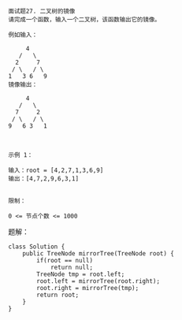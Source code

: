     面试题27. 二叉树的镜像
    请完成一个函数，输入一个二叉树，该函数输出它的镜像。
    
    例如输入：
    
         4
       /   \
      2     7
     / \   / \
    1   3 6   9
    镜像输出：
    
         4
       /   \
      7     2
     / \   / \
    9   6 3   1
    
     
    
    示例 1：
    
    输入：root = [4,2,7,1,3,6,9]
    输出：[4,7,2,9,6,3,1]
     
    
    限制：
    
    0 <= 节点个数 <= 1000


题解：
    
    class Solution {
        public TreeNode mirrorTree(TreeNode root) {
            if(root == null)
                return null;
            TreeNode tmp = root.left;
            root.left = mirrorTree(root.right);
            root.right = mirrorTree(tmp);
            return root;
        }
    }